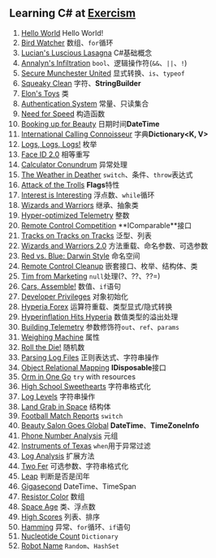 ## Learning C# at [Exercism](https://exercism.org/tracks/csharp)
1. [Hello World](./hello-world/HelloWorld.cs) Hello World!
2. [Bird Watcher](./bird-watcher/BirdWatcher.cs) 数组、`for`循环
3. [Lucian's Luscious Lasagna](./lucians-luscious-lasagna/LuciansLusciousLasagna.cs) C#基础概念
4. [Annalyn's Infiltration](./annalyns-infiltration/AnnalynsInfiltration.cs) `bool`、逻辑操作符(`&&`、`||`、`!`)
5. [Secure Munchester United](./secure-munchester-united/SecureMunchesterUnited.cs) 显式转换、`is`、`typeof`
6. [Squeaky Clean](./squeaky-clean/SqueakyClean.cs) 字符、**StringBuilder**
7. [Elon's Toys](./elons-toys/ElonsToys.cs) 类
8. [Authentication System](./authentication-system/AuthenticationSystem.cs) 常量、只读集合
9. [Need for Speed](./need-for-speed/NeedForSpeed.cs) 构造函数
10. [Booking up for Beauty](./booking-up-for-beauty/BookingUpForBeauty.cs) 日期时间**DateTime**
11. [International Calling Connoisseur](./international-calling-connoisseur/InternationalCallingConnoisseur.cs) 字典**Dictionary<K, V>**
12. [Logs, Logs, Logs!](./logs-logs-logs/LogsLogsLogs.cs) 枚举
13. [Face ID 2.0](./faceid-2/Faceid2.cs) 相等重写
14. [Calculator Conundrum](./calculator-conundrum/CalculatorConundrum.cs) 异常处理
15. [The Weather in Deather](./the-weather-in-deather/TheWeatherInDeather.cs) `switch`、条件、`throw`表达式
16. [Attack of the Trolls](./attack-of-the-trolls/AttackOfTheTrolls.cs) **Flags**特性
17. [Interest is Interesting](./interest-is-interesting/InterestIsInteresting.cs) 浮点数、`while`循环
18. [Wizards and Warriors](./wizards-and-warriors/WizardsAndWarriors.cs) 继承、抽象类
19. [Hyper-optimized Telemetry](./hyper-optimized-telemetry/HyperOptimizedTelemetry.cs) 整数
20. [Remote Control Competition](./remote-control-competition/RemoteControlCompetition.cs) **IComparable<T>**接口
21. [Tracks on Tracks on Tracks](./tracks-on-tracks-on-tracks/TracksOnTracksOnTracks.cs) 泛型、列表
22. [Wizards and Warriors 2.0](./wizards-and-warriors-2/WizardsAndWarriors2.cs) 方法重载、命名参数、可选参数
23. [Red vs. Blue: Darwin Style](./red-vs-blue-darwin-style/RedVsBlueDarwinStyle.cs) 命名空间
24. [Remote Control Cleanup](./remote-control-cleanup/RemoteControlCleanup.cs) 嵌套接口、枚举、结构体、类
25. [Tim from Marketing](./tim-from-marketing/TimFromMarketing.cs) `null`处理(?、??、??=)
26. [Cars, Assemble!](./cars-assemble/CarsAssemble.cs) 数值、`if`语句
27. [Developer Privileges](./developer-privileges/DeveloperPrivileges.cs) 对象初始化
28. [Hyperia Forex](./hyperia-forex/HyperiaForex.cs) 运算符重载、类型显式/隐式转换
29. [Hyperinflation Hits Hyperia](./hyperinflation-hits-hyperia/HyperinflationHitsHyperia.cs) 数值类型的溢出处理
30. [Building Telemetry](./building-telemetry/BuildingTelemetry.cs) 参数修饰符`out`、`ref`、`params`
31. [Weighing Machine](./weighing-machine/WeighingMachine.cs) 属性
32. [Roll the Die!](./roll-the-die/RollTheDie.cs) 随机数
33. [Parsing Log Files](./parsing-log-files/ParsingLogFiles.cs) 正则表达式、字符串操作
34. [Object Relational Mapping](./object-relational-mapping/ObjectRelationalMapping.cs) **IDisposable**接口
35. [Orm in One Go](./orm-in-one-go/OrmInOneGo.cs) `try` with resources
36. [High School Sweethearts](./high-school-sweethearts/HighSchoolSweethearts.cs) 字符串格式化
37. [Log Levels](./log-levels/LogLevels.cs) 字符串操作
38. [Land Grab in Space](./land-grab-in-space/LandGrabInSpace.cs) 结构体
39. [Football Match Reports](./football-match-reports/FootballMatchReports.cs) `switch`
40. [Beauty Salon Goes Global](./beauty-salon-goes-global/BeautySalonGoesGlobal.cs) **DateTime**、**TimeZoneInfo**
41. [Phone Number Analysis](./phone-number-analysis/PhoneNumberAnalysis.cs) 元组
42. [Instruments of Texas](./instruments-of-texas/InstrumentsOfTexas.cs) `when`用于异常过滤
43. [Log Analysis](./log-analysis/LogAnalysis.cs) 扩展方法
44. [Two Fer](./two-fer/TwoFer.cs) 可选参数、字符串格式化
45. [Leap](./leap/Leap.cs) 判断是否是闰年
46. [Gigasecond](./gigasecond/Gigasecond.cs) DateTime、TimeSpan
47. [Resistor Color](./resistor-color/ResistorColor.cs) 数组
48. [Space Age](./space-age/SpaceAge.cs) 类、浮点数
49. [High Scores](./high-scores/HighScores.cs) 列表、排序
50. [Hamming](./hamming/Hamming.cs) 异常、`for`循环、`if`语句
51. [Nucleotide Count](./nucleotide-count/NucleotideCount.cs) `Dictionary`
52. [Robot Name](./robot-name/RobotName.cs) `Random`、`HashSet`